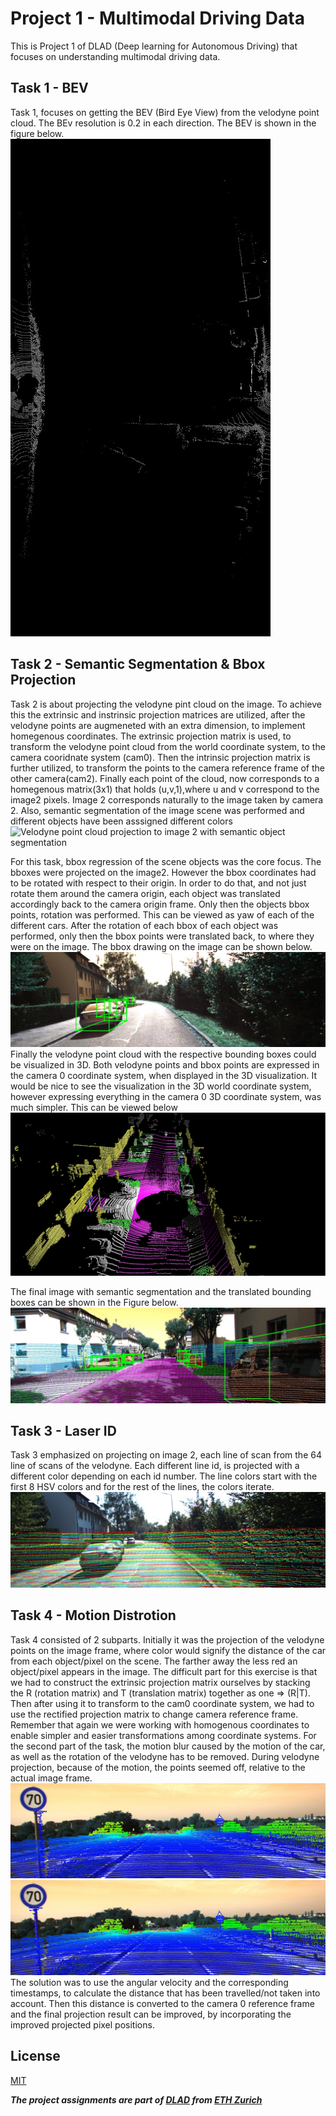 # Project 1 - Multimodal Driving Data

This is Project 1 of DLAD (Deep learning for Autonomous Driving) that focuses on understanding multimodal driving data.

## Task 1 - BEV
Task 1, focuses on getting the BEV (Bird Eye View) from the velodyne point cloud. The BEv resolution is 0.2 in each direction. The BEV is shown in the figure below.
![BEV of Velodyne point cloud](/pics/task1.jpg)

## Task 2 - Semantic Segmentation & Bbox Projection
Task 2 is about projecting the velodyne pint cloud on the image. To achieve this the extrinsic and instrinsic projection matrices are utilized, after the velodyne points are augmeneted with an extra dimension, to implement homegenous coordinates. The extrinsic projection matrix is used, to transform the velodyne point cloud from the world coordinate system, to the camera cooridnate system (cam0). Then the intrinsic projection matrix is further utilized, to transform the points to the camera reference frame of the other camera(cam2). Finally each point of the cloud, now corresponds to a homegenous matrix(3x1) that holds (u,v,1),where u and v correspond to the image2 pixels. Image 2 corresponds naturally to the image taken by camera 2. Also, semantic segmentation of the image scene was performed and different objects have been asssigned different colors
![Velodyne point cloud projection to image 2 with semantic object segmentation](/pics/task2_2.png)

For this task, bbox regression of the scene objects was the core focus. The bboxes were projected on the image2. However the bbox coordinates had to be rotated with respect to their origin. In order to do that, and not just rotate them around the camera origin, each object was translated accordingly back to the camera origin frame. Only then the objects bbox points, rotation was performed. This can be viewed as yaw of each of the different cars. After the rotation of each bbox of each object was performed, only then the bbox points were translated back, to where they were on the image. The bbox drawing on the image can be shown below. ![Bounding Box drawing on image 2](/pics/task2_2.jpg) Finally the velodyne point cloud with the respective bounding boxes could be visualized in 3D. Both velodyne points and bbox points are expressed in the camera 0 coordinate system, when displayed in the 3D visualization. It would be nice to see the visualization in the 3D world coordinate system, however expressing everything in the camera 0 3D coordinate system, was much simpler. This can be viewed below ![3D visualization of point cloud and bbox](/pics/3dvis.jpg)

The final image with semantic segmentation and the translated bounding boxes can be shown in the Figure below. ![Semantic Segmentation with bbox on image](/pics/task2.jpg)

## Task 3 - Laser ID
Task 3 emphasized on projecting on image 2, each line of scan from the 64 line of scans of the velodyne. Each different line id, is projected with a different color depending on each id number. The line colors start with the first 8 HSV colors and for the rest of the lines, the colors iterate. ![Laser Line of Scans projected](/pics/task3.jpg)

## Task 4 - Motion Distrotion
Task 4 consisted of 2 subparts. Initially it was the projection of the velodyne points on the image frame, where color would signify the distance of the car from each object/pixel on the scene. The farther away the less red an object/pixel appears in the image.
The difficult part for this exercise is that we had to construct the extrinsic projection matrix ourselves by stacking the R (rotation matrix) and T (translation matrix) together as one => (R|T). 
Then after using it to transform to the cam0 coordinate system, we had to use the rectified projection matrix to change camera reference frame. Remember that again we were working with homogenous coordinates to enable simpler and easier transformations among coordinate systems. For the second part of the task, the motion blur caused by the motion of the car, as well as the rotation of the velodyne has to be removed. 
During velodyne projection, because of the motion, the points seemed off, relative to the actual image frame. 
![Color distance](/pics/task4a.jpg) ![Removed motion distortion](/pics/task4b.jpg)
The solution was to use the angular velocity and the corresponding timestamps, to calculate the distance that has been travelled/not taken into account. Then this distance is converted to the camera 0 reference frame and the final projection result can be improved, by incorporating the improved projected pixel positions.


## License
[MIT](https://choosealicense.com/licenses/mit/)

***The project assignments are part of [DLAD](https://www.trace.ethz.ch/teaching/DLAD/index.html) from [ETH Zurich](https://ethz.ch/en.html)***

